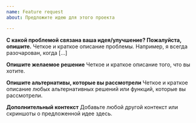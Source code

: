 ```yaml
---
name: Feature request
about: Предложите идею для этого проекта

---
```


**С какой проблемой связана ваша идея/улучшение? Пожалуйста, опишите.**
Четкое и краткое описание проблемы. Например, я всегда разочарован, когда [...]

**Опишите желаемое решение**
Четкое и краткое описание того, что вы хотите.

**Опишите альтернативы, которые вы рассмотрели**
Четкое и краткое описание любых альтернативных решений или функций, которые вы рассмотрели.

**Дополнительный контекст**
Добавьте любой другой контекст или скриншоты о предложенной идее здесь.
